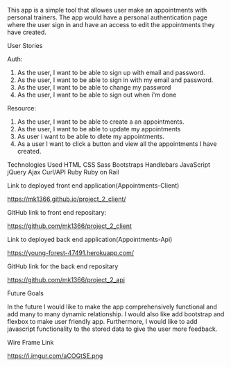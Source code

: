 
This app is a simple tool that allowes user make an appointments with personal trainers. The app would have a personal authentication page where the user sign in and have an access to edit the appointments they have created.


User Stories

Auth:

1. As the user, I want to be able to sign up with email and password.
2. As the user, I want to be able to sign in with my email and password.
3. As the user, I want to be able to change my password
4. As the user, I want to be able to sign out when i'm done


Resource:

1. As the user, I want to be able to create a an appointments.
2. As the user, I want to be able to update my appointments
3. As user i want to be able to dlete my appointments.
4. As a user I want to click a button and view all the appointments I have created.

Technologies Used
  HTML
  CSS
  Sass
  Bootstraps
  Handlebars
  JavaScript
  jQuery
  Ajax
  Curl/API
  Ruby
  Ruby on Rail



Link to deployed front end application(Appointments-Client)

https://mk1366.github.io/project_2_client/


GitHub link to front end repositary:

https://github.com/mk1366/project_2_client


Link to deployed back end application(Appointments-Api)

https://young-forest-47491.herokuapp.com/


GitHub link for the back end repositary

https://github.com/mk1366/project_2_api

Future Goals

In the future I would like to make the app comprehensively functional and add many to many dynamic relationship.
I would also like add bootstrap and flexbox to make user friendly app. Furthermore, I would like to add javascript functionality to the stored data to give the user more feedback.

Wire Frame Link

https://i.imgur.com/aCOGtSE.png
